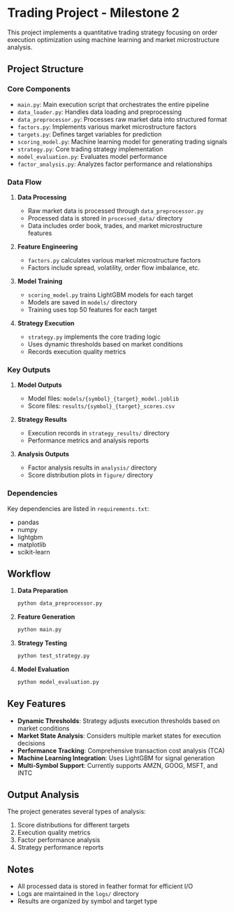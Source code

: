 # Trading Project - Milestone 2

This project implements a quantitative trading strategy focusing on order execution optimization using machine learning and market microstructure analysis.

## Project Structure

### Core Components

- `main.py`: Main execution script that orchestrates the entire pipeline
- `data_loader.py`: Handles data loading and preprocessing
- `data_preprocessor.py`: Processes raw market data into structured format
- `factors.py`: Implements various market microstructure factors
- `targets.py`: Defines target variables for prediction
- `scoring_model.py`: Machine learning model for generating trading signals
- `strategy.py`: Core trading strategy implementation
- `model_evaluation.py`: Evaluates model performance
- `factor_analysis.py`: Analyzes factor performance and relationships

### Data Flow

1. **Data Processing**
   - Raw market data is processed through `data_preprocessor.py`
   - Processed data is stored in `processed_data/` directory
   - Data includes order book, trades, and market microstructure features

2. **Feature Engineering**
   - `factors.py` calculates various market microstructure factors
   - Factors include spread, volatility, order flow imbalance, etc.

3. **Model Training**
   - `scoring_model.py` trains LightGBM models for each target
   - Models are saved in `models/` directory
   - Training uses top 50 features for each target

4. **Strategy Execution**
   - `strategy.py` implements the core trading logic
   - Uses dynamic thresholds based on market conditions
   - Records execution quality metrics

### Key Outputs

1. **Model Outputs**
   - Model files: `models/{symbol}_{target}_model.joblib`
   - Score files: `results/{symbol}_{target}_scores.csv`

2. **Strategy Results**
   - Execution records in `strategy_results/` directory
   - Performance metrics and analysis reports

3. **Analysis Outputs**
   - Factor analysis results in `analysis/` directory
   - Score distribution plots in `figure/` directory

### Dependencies

Key dependencies are listed in `requirements.txt`:
- pandas
- numpy
- lightgbm
- matplotlib
- scikit-learn

## Workflow

1. **Data Preparation**
   ```bash
   python data_preprocessor.py
   ```

2. **Feature Generation**
   ```bash
   python main.py
   ```

3. **Strategy Testing**
   ```bash
   python test_strategy.py
   ```

4. **Model Evaluation**
   ```bash
   python model_evaluation.py
   ```

## Key Features

- **Dynamic Thresholds**: Strategy adjusts execution thresholds based on market conditions
- **Market State Analysis**: Considers multiple market states for execution decisions
- **Performance Tracking**: Comprehensive transaction cost analysis (TCA)
- **Machine Learning Integration**: Uses LightGBM for signal generation
- **Multi-Symbol Support**: Currently supports AMZN, GOOG, MSFT, and INTC

## Output Analysis

The project generates several types of analysis:
1. Score distributions for different targets
2. Execution quality metrics
3. Factor performance analysis
4. Strategy performance reports

## Notes

- All processed data is stored in feather format for efficient I/O
- Logs are maintained in the `logs/` directory
- Results are organized by symbol and target type 